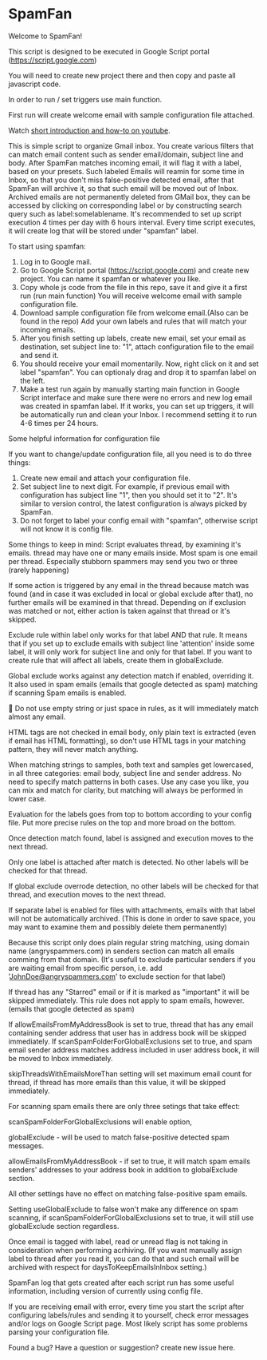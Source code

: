 # SpamFan

Welcome to SpamFan!

This script is designed to be executed in Google Script portal (https://script.google.com)

You will need to create new project there and then copy and paste all javascript code.

In order to run / set triggers use main function.

First run will create welcome email with sample configuration file attached.

Watch [short introduction and how-to on youtube](https://www.youtube.com/watch?v=12nmjGhTuQ0).

This is simple script to organize Gmail inbox. You create various filters that can match email content such as sender email/domain, subject line and body. After SpamFan matches incoming email, it will flag it with a label, based on your presets. Such labeled Emails will reamin for some time in Inbox, so that you don't miss false-positive detected email, after that SpamFan will archive it, so that such email will be moved out of Inbox. Archived emails are not permanently deleted from GMail box, they can be accessed by clicking on corresponding label or by constructing search query such as label:somelablename. It's recommended to set up script execution 4 times per day with 6 hours interval. Every time script executes, it will create log that will be stored under "spamfan" label. 

To start using spamfan:
1. Log in to Google mail.
2. Go to Google Script portal (https://script.google.com) and create new project. You can name it spamfan or whatever you like.
3. Copy whole js code from the file in this repo, save it and give it a first run (run main function) 
You will receive welcome email with sample configuration file.
4. Download sample configuration file from welcome email.(Also can be found in the repo) Add your own labels and rules that will match your incoming emails.
5. After you finish setting up labels, create new email, set your email as destination, set subject line to: "1", attach configuration file to the email and send it. 
6. You should receive your email momentarily. Now, right click on it and set label "spamfan". You can optionaly drag and drop it to spamfan label on the left.
7. Make a test run again by manually starting main function in Google Script interface and make sure there were no errors and new log email was created in spamfan label. If it works, you can set up triggers, it will be automatically run and clean your Inbox. I recommend setting it to run 4-6 times per 24 hours.

Some helpful information for configuration file

If you want to change/update configuration file, all you need is to do three things: 
1. Create new email and attach your configuration file.
2. Set subject line to next digit. For example, if previous email with configuration has subject line "1", then you should set it to "2". It's similar to version control, the latest configuration is always picked by SpamFan.
3. Do not forget to label your config email with "spamfan", otherwise script will not know it is config file. 


Some things to keep in mind:
Script evaluates thread, by examining it's emails. thread may have one or many emails inside. Most spam is one email per thread. Especially stubborn spammers may send you two or three (rarely happening)

If some action is triggered by any email in the thread because match was found (and in case it was excluded in local or global exclude after that), no further emails will be examined in that thread. Depending on if exclusion was matched or not, either action is taken against that thread or it's skipped.

Exclude rule within label only works for that label AND that rule. It means that if you set up to exclude emails with subject line 'attention' inside some label, it will only work for subject line and only for that label. If you want to create rule that will affect all labels, create them in globalExclude.

Global exclude works against any detection match if enabled, overriding it. It also used in spam emails (emails that google detected as spam) matching if scanning Spam emails is enabled.

&#x1F534; Do not use empty string or just space in rules, as it will immediately match almost any email.

HTML tags are not checked in email body, only plain text is extracted (even if email has HTML formatting), so don't use HTML tags in your matching pattern, they will never match anything.

When matching strings to samples, both text and samples get lowercased, in all three categories: email body, subject line and sender address. No need to specify match patterns in both cases. Use any case you like, you can mix and match for clarity, but matching will always be performed in lower case.

Evaluation for the labels goes from top to bottom according to your config file. Put more precise rules on the top and more broad on the bottom.

Once detection match found, label is assigned and execution moves to the next thread.

Only one label is attached after match is detected. No other labels will be checked for that thread.

If global exclude overrode detection, no other labels will be checked for that thread, and execution moves to the next thread.

If separate label is enabled for files with attachments, emails with that label will not be automatically archived. (This is done in order to save space, you may want to examine them and possibly delete them permanently)

Because this script only does plain regular string matching, using domain name (angryspammers.com) in senders section can match all emails comming from that domain. (It's usefull to exclude particular senders if you are waiting email from specific person, i.e. add 'JohnDoe@angryspammers.com' to exclude section for that label)

If thread has any "Starred" email or if it is marked as "important" it will be skipped immediately. This rule does not apply to spam emails, however. (emails that google detected as spam)

If allowEmailsFromMyAddressBook is set to true, thread that has any email containing sender address that user has in address book will be skipped immediately. If scanSpamFolderForGlobalExclusions set to true, and spam email sender address matches address included in user address book, it will be moved to Inbox immediately.

skipThreadsWithEmailsMoreThan setting will set maximum email count for thread, if thread has more emails than this value, it will be skipped immediately.

For scanning spam emails there are only three setings that take effect: 

scanSpamFolderForGlobalExclusions will enable option,

globalExclude - will be used to match false-positive detected spam messages. 

allowEmailsFromMyAddressBook - if set to true, it will match spam emails senders' addresses to your address book in addition to globalExclude section.

All other settings have no effect on matching false-positive spam emails. 

Setting useGlobalExclude to false won't make any difference on spam scanning, if scanSpamFolderForGlobalExclusions set to true, it will still use globalExclude section regardless. 

Once email is tagged with label, read or unread flag is not taking in consideration when performing acrhiving. (If you want manually assign label to thread after you read it, you can do that and such email will be archived with respect for daysToKeepEmailsInInbox setting.)

SpamFan log that gets created after each script run has some useful information, including version of currently using config file. 


If you are receiving email with error, every time you start the script after configuring labels/rules and sending it to yourself, check error messages and/or logs on Google Script page. Most likely script has some problems parsing your configuration file.

Found a bug? Have a question or suggestion? create new issue here.
